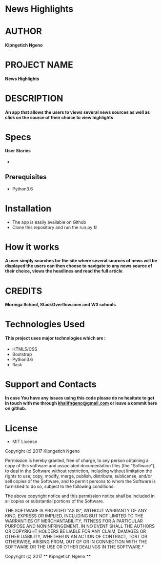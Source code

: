 # News Highlights

# AUTHOR

#### Kipngetich Ngeno

# PROJECT NAME

#### News Highlights

# DESCRIPTION

#### An app that allows the users to views several news sources as well as click on the source of their choice to view highlights

# Specs

#### User Stories

* 

## Prerequisites
* Python3.6

# Installation

* The app is easily available on Github
* Clone this repository and run the run.py fil

# How it works

#### A user simply searches for the site where several sources of news will be displayed the users can then choose to navigate to any news source of their choice, views the headlines and read the full article

# CREDITS

#### Moringa School, StackOverflow.com and W3 schools

# Technologies Used

#### This project uses major technologies which are :
* HTML5/CSS 
* Bootstrap 
* Python3.6
* flask

# Support and Contacts

#### In case You have any issues using this code please do no hesitate to get in touch with me through khalifngeno@gmail.com or leave a commit here on github.

# License

* MIT License

Copyright (c) 2017 Kipngetich Ngeno

Permission is hereby granted, free of charge, to any person obtaining a copy
of this software and associated documentation files (the "Software"), to deal
in the Software without restriction, including without limitation the rights
to use, copy, modify, merge, publish, distribute, sublicense, and/or sell
copies of the Software, and to permit persons to whom the Software is
furnished to do so, subject to the following conditions:

The above copyright notice and this permission notice shall be included in all
copies or substantial portions of the Software.

THE SOFTWARE IS PROVIDED "AS IS", WITHOUT WARRANTY OF ANY KIND, EXPRESS OR
IMPLIED, INCLUDING BUT NOT LIMITED TO THE WARRANTIES OF MERCHANTABILITY,
FITNESS FOR A PARTICULAR PURPOSE AND NONINFRINGEMENT. IN NO EVENT SHALL THE
AUTHORS OR COPYRIGHT HOLDERS BE LIABLE FOR ANY CLAIM, DAMAGES OR OTHER
LIABILITY, WHETHER IN AN ACTION OF CONTRACT, TORT OR OTHERWISE, ARISING FROM,
OUT OF OR IN CONNECTION WITH THE SOFTWARE OR THE USE OR OTHER DEALINGS IN THE
SOFTWARE.*

Copyright (c) 2017 ** Kipngetich Ngeno **